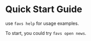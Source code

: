 # Quick Start Guide

use `favs help` for usage examples.

To start, you could try `favs open news`.
